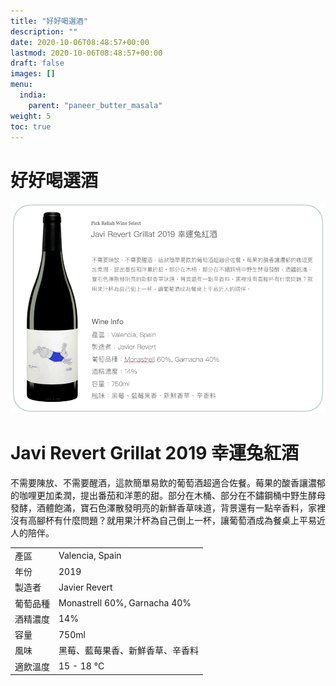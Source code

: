 ```yaml
---
title: "好好喝選酒"
description: ""
date: 2020-10-06T08:48:57+00:00
lastmod: 2020-10-06T08:48:57+00:00
draft: false
images: []
menu:
  india:
    parent: "paneer_butter_masala"
weight: 5
toc: true
---
```

# 好好喝選酒

![winepg.png](images/winepg.png)


# Javi Revert Grillat 2019 幸運兔紅酒

不需要陳放、不需要醒酒，這款簡單易飲的葡萄酒超適合佐餐。莓果的酸香讓濃郁的咖哩更加柔潤，提出番茄和洋蔥的甜。部分在木桶、部分在不鏽鋼桶中野生酵母發酵，酒體飽滿，寶石色澤散發明亮的新鮮香草味道，背景還有一點辛香料，家裡沒有高腳杯有什麼問題？就用果汁杯為自己倒上一杯，讓葡萄酒成為餐桌上平易近人的陪伴。

|      |                              |
| ---- | ---------------------------- |
| 產區   | Valencia, Spain              |
| 年份   | 2019              |
| 製造者  | Javier Revert                |
| 葡萄品種 | Monastrell 60%, Garnacha 40% |
| 酒精濃度 | 14%                          |
| 容量   | 750ml                        |
| 風味   | 黑莓、藍莓果香、新鮮香草、辛香料             |
| 適飲溫度   | 15 - 18 °C             |
